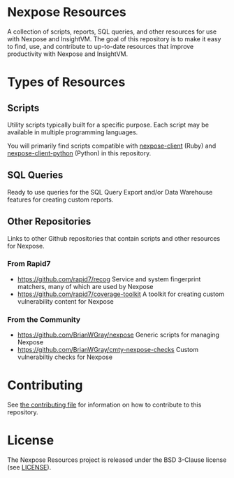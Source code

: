 # Nexpose Resources

A collection of scripts, reports, SQL queries, and other resources for use with Nexpose and InsightVM. The goal of this repository is to make it easy to find, use, and contribute to up-to-date resources that improve productivity with Nexpose and InsightVM.

# Types of Resources

## Scripts

Utility scripts typically built for a specific purpose. Each script may be available in multiple programming languages.

You will primarily find scripts compatible with [nexpose-client](https://github.com/rapid7/nexpose-client) (Ruby) and [nexpose-client-python](https://github.com/rapid7/nexpose-client-python) (Python) in this repository.

## SQL Queries

Ready to use queries for the SQL Query Export and/or Data Warehouse features for creating custom reports.

## Other Repositories

Links to other Github repositories that contain scripts and other resources for Nexpose.

### From Rapid7

- https://github.com/rapid7/recog Service and system fingerprint matchers, many of which are used by Nexpose
- https://github.com/rapid7/coverage-toolkit A toolkit for creating custom vulnerability content for Nexpose

### From the Community

- https://github.com/BrianWGray/nexpose Generic scripts for managing Nexpose
- https://github.com/BrianWGray/cmty-nexpose-checks Custom vulnerabiltiy checks for Nexpose

# Contributing

See [the contributing file](.github/CONTRIBUTING.md) for information on how to contribute to this repository.

# License

The Nexpose Resources project is released under the BSD 3-Clause license (see [LICENSE](./LICENSE)).